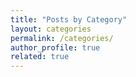 ```yaml
---
title: "Posts by Category"
layout: categories
permalink: /categories/
author_profile: true
related: true
---
```

